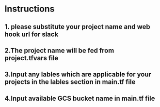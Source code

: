 # Instructions

## 1. please substitute your project name and web hook url for slack
## 2.The project name will be fed from project.tfvars file
## 3.Input any lables which are applicable for your projects in the lables section in main.tf file
## 4.Input available GCS bucket name in main.tf file
